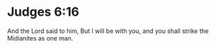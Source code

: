 # Judges 6:16

And the Lord said to him, But I will be with you, and you shall strike the Midianites as one man.
